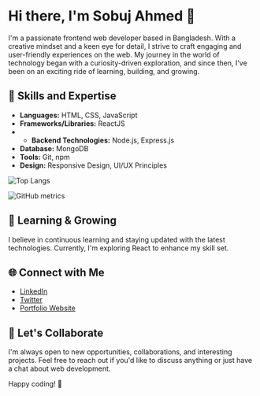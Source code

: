 # Hi there, I'm Sobuj Ahmed 👋

I'm a passionate frontend web developer based in Bangladesh. With a creative mindset and a keen eye for detail, I strive to craft engaging and user-friendly experiences on the web. My journey in the world of technology began with a curiosity-driven exploration, and since then, I've been on an exciting ride of learning, building, and growing.

## 🚀 Skills and Expertise

- **Languages:** HTML, CSS, JavaScript
- **Frameworks/Libraries:** ReactJS
- - **Backend Technologies:** Node.js, Express.js
- **Database:** MongoDB
- **Tools:** Git, npm
- **Design:** Responsive Design, UI/UX Principles

![Top Langs](https://github-readme-stats.vercel.app/api/top-langs/?username=Sobuj54)

![GitHub metrics](https://metrics.lecoq.io/Sobuj54) 

## 🌱 Learning & Growing

I believe in continuous learning and staying updated with the latest technologies. Currently, I'm exploring React to enhance my skill set.

## 🌐 Connect with Me

- [LinkedIn](https://www.linkedin.com/in/sobuj-ahmed-8a782b177/)
- [Twitter](https://twitter.com/Sobuj03794254)
- [Portfolio Website](https://sobuj-55.vercel.app/)

## 🤝 Let's Collaborate

I'm always open to new opportunities, collaborations, and interesting projects. Feel free to reach out if you'd like to discuss anything or just have a chat about web development.

Happy coding! 🚀

